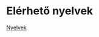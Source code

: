 # Elérhető nyelvek

[Nyelvek](https://github.com/jegkorongszovetseg/hihf-vbr-widget-v2/tree/main/src/loacles)

